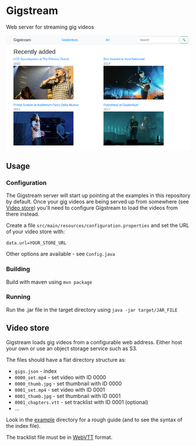 # Gigstream

Web server for streaming gig videos

![Screenshot](screenshot.png)

## Usage

### Configuration

The Gigstream server will start up pointing at the examples in this repository
by default. Once your gig videos are being served up from somewhere (see
[Video store](#video-store)) you'll need to configure Gigstream to load the
videos from there instead.

Create a file `src/main/resources/configuration.properties` and set the URL of
your video store with:

    data.url=YOUR_STORE_URL

Other options are available - see `Config.java`

### Building

Build with maven using `mvn package`

### Running

Run the .jar file in the target directory using `java -jar target/JAR_FILE`

## Video store

Gigstream loads gig videos from a configurable web address. Either host your own
or use an object storage service such as S3.

The files should have a flat directory structure as:
* `gigs.json` - index
* `0000_set.mp4` - set video with ID 0000
* `0000_thumb.jpg` - set thumbnail with ID 0000
* `0001_set.mp4` - set video with ID 0001
* `0001_thumb.jpg` - set thumbnail with ID 0001
* `0001_chapters.vtt` - set tracklist with ID 0001 (optional)
* ...

Look in the [example](example) directory for a rough guide (and to see the syntax of the
index file).

The tracklist file must be in
[WebVTT](https://developer.mozilla.org/en-US/docs/Web/API/WebVTT_API) format.
